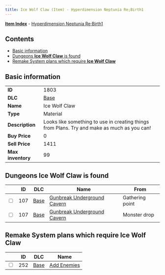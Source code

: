 ```yaml
---
title: Ice Wolf Claw (Item) - Hyperdimension Neptunia Re;Birth1
---
```


[**Item Index**](/neptunia/rb1/item/index.html) - [Hyperdimension Neptunia Re;Birth1](/neptunia/rb1)

## Contents

- [Basic information](#basic-information)
- [Dungeons **Ice Wolf Claw** is found](#dungeons-ice-wolf-claw-is-found)
- [Remake System plans which require **Ice Wolf Claw**](#remake-system-plans-which-require-ice-wolf-claw)

## Basic information

|   |   |
| -- | -- |
| **ID** | 1803 |
| **DLC** | [Base](/neptunia/rb1/dlc/1-base.html) |
| **Name** | Ice Wolf Claw |
| **Type** | Material |
| **Description** | Looks like something to use in creating things from Plans. Try and make as much as you can! |
| **Buy Price** | 0 |
| **Sell Price** | 1411 |
| **Max inventory** | 99 |


## Dungeons **Ice Wolf Claw** is found

|    | ID | DLC | Name | From |
| -- | -- | --- | ---- | ---- |
| <input type="checkbox" id="rb1-dungeon-1-107" class="trackbox" /> | 107 | [Base](/neptunia/rb1/dlc/1-base.html) | [Gunbreak Underground Cavern](/neptunia/rb1/dungeon/1-107-gunbreak-underground-cavern.html) | Gathering point |
| <input type="checkbox" id="rb1-dungeon-1-107" class="trackbox" /> | 107 | [Base](/neptunia/rb1/dlc/1-base.html) | [Gunbreak Underground Cavern](/neptunia/rb1/dungeon/1-107-gunbreak-underground-cavern.html) | Monster drop |


## Remake System plans which require **Ice Wolf Claw**

|    | ID | DLC | Name |
| -- | -- | --- | ---- |
| <input type="checkbox" id="rb1-quest-1-252" class="trackbox" /> | 252 | [Base](/neptunia/rb1/dlc/1-base.html) | [Add Enemies](/neptunia/rb1/quest/1-252-add-enemies.html) |
